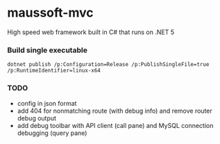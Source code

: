 # maussoft-mvc

High speed web framework built in C# that runs on .NET 5

### Build single executable

    dotnet publish /p:Configuration=Release /p:PublishSingleFile=true /p:RuntimeIdentifier=linux-x64

### TODO

- config in json format
- add 404 for nonmatching route (with debug info) and remove router debug output
- add debug toolbar with API client (call pane) and MySQL connection debugging (query pane)

